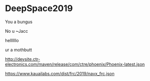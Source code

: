 # DeepSpace2019

You a bungus


No u
~Jacc

hellllllo

ur a mothbutt

 http://devsite.ctr-electronics.com/maven/release/com/ctre/phoenix/Phoenix-latest.json
 
 https://www.kauailabs.com/dist/frc/2019/navx_frc.json
